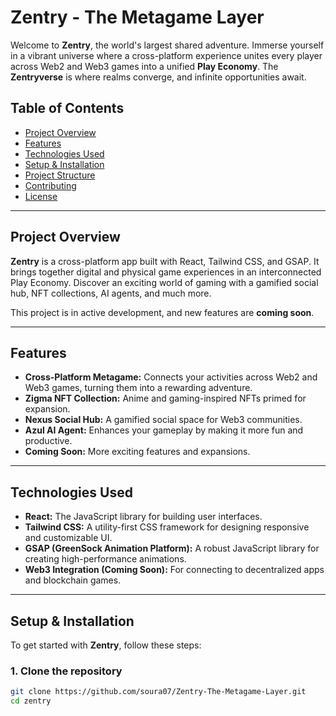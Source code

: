 # **Zentry - The Metagame Layer**

Welcome to **Zentry**, the world's largest shared adventure. Immerse yourself in a vibrant universe where a cross-platform experience unites every player across Web2 and Web3 games into a unified **Play Economy**. The **Zentryverse** is where realms converge, and infinite opportunities await.

## **Table of Contents**
- [Project Overview](#project-overview)
- [Features](#features)
- [Technologies Used](#technologies-used)
- [Setup & Installation](#setup--installation)
- [Project Structure](#project-structure)
- [Contributing](#contributing)
- [License](#license)

---

## **Project Overview**

**Zentry** is a cross-platform app built with React, Tailwind CSS, and GSAP. It brings together digital and physical game experiences in an interconnected Play Economy. Discover an exciting world of gaming with a gamified social hub, NFT collections, AI agents, and much more.

This project is in active development, and new features are **coming soon**.

---

## **Features**

- **Cross-Platform Metagame:** Connects your activities across Web2 and Web3 games, turning them into a rewarding adventure.
- **Zigma NFT Collection:** Anime and gaming-inspired NFTs primed for expansion.
- **Nexus Social Hub:** A gamified social space for Web3 communities.
- **Azul AI Agent:** Enhances your gameplay by making it more fun and productive.
- **Coming Soon:** More exciting features and expansions.

---

## **Technologies Used**

- **React:** The JavaScript library for building user interfaces.
- **Tailwind CSS:** A utility-first CSS framework for designing responsive and customizable UI.
- **GSAP (GreenSock Animation Platform):** A robust JavaScript library for creating high-performance animations.
- **Web3 Integration (Coming Soon):** For connecting to decentralized apps and blockchain games.
  
---

## **Setup & Installation**

To get started with **Zentry**, follow these steps:

### **1. Clone the repository**

```bash
git clone https://github.com/soura07/Zentry-The-Metagame-Layer.git
cd zentry
